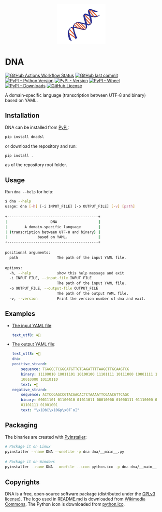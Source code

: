 <p align="center">
    <img alt="logo" src="https://github.com/project-aico/dna/raw/main/assets/DNA_small.svg"
        width="160" />
</p>

# DNA

[![GitHub Actions Workflow Status](https://github.com/project-aico/dna/actions/workflows/python-publish.yml/badge.svg)](https://github.com/project-aico/dna/blob/main/.github/workflows/python-publish.yml)
[![GitHub last commit](https://img.shields.io/github/last-commit/project-aico/dna)](https://github.com/project-aico/dna/commits/main/)
[![PyPI - Python Version](https://img.shields.io/pypi/pyversions/dnadsl)](https://pypi.org/project/dnadsl/)
[![PyPI - Version](https://img.shields.io/pypi/v/dnadsl)](https://pypi.org/project/dnadsl/)
[![PyPI - Wheel](https://img.shields.io/pypi/wheel/dnadsl)](https://pypi.org/project/dnadsl/#files)
[![PyPI - Downloads](https://img.shields.io/pypi/dm/dnadsl)](https://pypistats.org/packages/dnadsl)
[![GitHub License](https://img.shields.io/github/license/project-aico/dna)](https://github.com/project-aico/dna/blob/main/LICENSE)

A domain-specific language
(transcription between UTF-8 and binary) based on YAML.

## Installation

DNA can be installed
from [PyPI](https://pypi.org/project/dnadsl/):

```bash
pip install dnadsl
```

or download the repository and run:

```bash
pip install .
```

as of the repository root folder.

## Usage

Run `dna --help` for help:

```bash
$ dna --help
usage: dna [-h] [-i INPUT_FILE] [-o OUTPUT_FILE] [-v] [path]

+------------------------------------------+
|                    DNA                   |
|        A domain-specific language        |
| (transcription between UTF-8 and binary) |
|              based on YAML.              |
+------------------------------------------+

positional arguments:
  path                  The path of the input YAML file.

options:
  -h, --help            show this help message and exit
  -i INPUT_FILE, --input-file INPUT_FILE
                        The path of the input YAML file.
  -o OUTPUT_FILE, --output-file OUTPUT_FILE
                        The path of the output YAML file.
  -v, --version         Print the version number of dna and exit.
```

## Examples

- [The input YAML file](https://github.com/project-aico/dna/blob/main/examples/input.yml):

    ```yaml
    text_utf8: ❤️🐶
    ```

- [The output YAML file](https://github.com/project-aico/dna/blob/main/examples/output.yml):

    ```yaml
    text_utf8: ❤️🐶
    dna:
    positive_strand:
        sequence: TGAGGCTCGGCATGTTGTGAGATTTTAAGCTTGCAAGTCG
        binary: 11100010 10011101 10100100 11101111 10111000 10001111 11110000 10011111
        10010000 10110110
        text: ❤️🐶
    negative_strand:
        sequence: ACTCCGAGCCGTACAACACTCTAAAATTCGAACGTTCAGC
        binary: 00011101 01100010 01011011 00010000 01000111 01110000 00001111 01100000
        01101111 01001001
        text: "\x1Db[\x10Gp\x0F`oI"
    ```

## Packaging

The binaries are created with
[PyInstaller](https://github.com/pyinstaller/pyinstaller):

```bash
# Package it on Linux
pyinstaller --name DNA --onefile -p dna dna/__main__.py

# Package it on Windows
pyinstaller --name DNA --onefile --icon python.ico -p dna dna/__main__.py
```

## Copyrights

DNA is a free, open-source software package
(distributed under the [GPLv3 license](./LICENSE)).
The logo used in [README.md](./README.md) is downloaded from
[Wikimedia Commons](https://commons.wikimedia.org/wiki/File:DNA_small.svg).
The Python icon is downloaded from
[python.ico](https://github.com/python/cpython/blob/main/PC/icons/python.ico).
